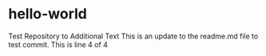 # hello-world
Test Repository to 
Additional Text
This is an update to the readme.md file to test commit. This is line 4 of 4

